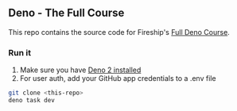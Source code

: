## Deno - The Full Course

This repo contains the source code for Fireship's
[Full Deno Course](https://fireship.io/courses/deno).

### Run it

1. Make sure you have
   [Deno 2 installed](https://docs.deno.com/runtime/getting_started/installation/)
2. For user auth, add your GitHub app credentials to a .env file

```bash
git clone <this-repo>
deno task dev
```
